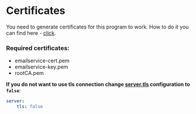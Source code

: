 # Certificates

You need to generate certificates for this program to work. How to do it you can find here - [click](https://github.com/Durudex/durudex-gateway/blob/main/cert/README.md).

### Required certificates:
+ emailservice-cert.pem
+ emailservice-key.pem
+ rootCA.pem

**If you do not want to use tls connection change [server.tls](https://github.com/Durudex/durudex-email-service/blob/main/configs/main.yml) configuration to `false`**:
```yml
server:
    tls: false
```
